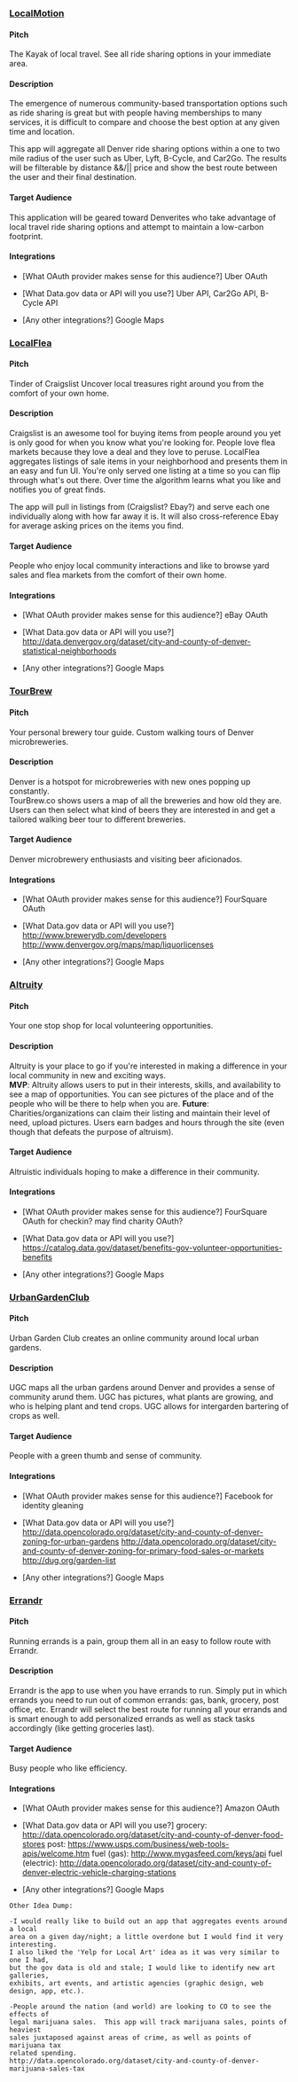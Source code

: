 ### [LocalMotion]

#### Pitch

The Kayak of local travel.
See all ride sharing options in your immediate area.

#### Description

The emergence of numerous community-based transportation options such as ride
sharing is great but with people having memberships to many services, it is
difficult to compare and choose the best option at any given time and location.

This app will aggregate all Denver ride sharing options within a one to two mile
radius of the user such as Uber, Lyft, B-Cycle, and Car2Go.  The results will be
filterable by distance &&/|| price and show the best route between the user and
their final destination.

#### Target Audience

This application will be geared toward Denverites who take advantage of local
travel ride sharing options and attempt to maintain a low-carbon footprint.

#### Integrations

* [What OAuth provider makes sense for this audience?]
  Uber OAuth

* [What Data.gov data or API will you use?]
Uber API, Car2Go API, B-Cycle API

* [Any other integrations?]
Google Maps


### [LocalFlea]

#### Pitch

Tinder of Craigslist
Uncover local treasures right around you from the comfort of your own home.

#### Description

Craigslist is an awesome tool for buying items from people around you yet is only
good for when you know what you're looking for.  People love flea markets because
they love a deal and they love to peruse.  LocalFlea aggregates listings of sale
items in your neighborhood and presents them in an easy and fun UI. You're only
served one listing at a time so you can flip through what's out there.  Over time
the algorithm learns what you like and notifies you of great finds.

The app will pull in listings from (Craigslist? Ebay?) and serve each one individually
along with how far away it is.  It will also cross-reference Ebay for average
asking prices on the items you find.

#### Target Audience

People who enjoy local community interactions and like to browse yard sales and
flea markets from the comfort of their own home.

#### Integrations

* [What OAuth provider makes sense for this audience?]
  eBay OAuth

* [What Data.gov data or API will you use?]
http://data.denvergov.org/dataset/city-and-county-of-denver-statistical-neighborhoods

* [Any other integrations?]
Google Maps


### [TourBrew]

#### Pitch
Your personal brewery tour guide.
Custom walking tours of Denver microbreweries.

#### Description
Denver is a hotspot for microbreweries with new ones popping up constantly.  
TourBrew.co shows users a map of all the breweries and how old they are. Users
can then select what kind of beers they are interested in and get a tailored
walking beer tour to different breweries.

#### Target Audience
Denver microbrewery enthusiasts and visiting beer aficionados.

#### Integrations

* [What OAuth provider makes sense for this audience?]
  FourSquare OAuth

* [What Data.gov data or API will you use?]
http://www.brewerydb.com/developers
http://www.denvergov.org/maps/map/liquorlicenses

* [Any other integrations?]
Google Maps


### [Altruity]

#### Pitch

Your one stop shop for local volunteering opportunities.

#### Description

Altruity is your place to go if you're interested in making a difference in
your local community in new and exciting ways.  
**MVP**: Altruity allows users to put in their interests, skills, and availability
to see a map of opportunities.  You can see pictures of the place and of the
people who will be there to help when you are.
**Future**: Charities/organizations can claim their listing and maintain their
level of need, upload pictures. Users earn badges and hours through the site
(even though that defeats the purpose of altruism).

#### Target Audience
Altruistic individuals hoping to make a difference in their community.

#### Integrations

* [What OAuth provider makes sense for this audience?]
  FourSquare OAuth for checkin? may find charity OAuth?

* [What Data.gov data or API will you use?]
https://catalog.data.gov/dataset/benefits-gov-volunteer-opportunities-benefits

* [Any other integrations?]
Google Maps


### [UrbanGardenClub]

#### Pitch
Urban Garden Club creates an online community around local urban gardens.

#### Description

UGC maps all the urban gardens around Denver and provides a sense of community
arund them.  UGC has pictures, what plants are growing, and who is helping
plant and tend crops. UGC allows for intergarden bartering of crops as well.

#### Target Audience
People with a green thumb and sense of community.

#### Integrations

* [What OAuth provider makes sense for this audience?]
  Facebook for identity gleaning

* [What Data.gov data or API will you use?]
http://data.opencolorado.org/dataset/city-and-county-of-denver-zoning-for-urban-gardens
http://data.opencolorado.org/dataset/city-and-county-of-denver-zoning-for-primary-food-sales-or-markets
http://dug.org/garden-list

* [Any other integrations?]
Google Maps


### [Errandr]

#### Pitch

Running errands is a pain, group them all in an easy to follow route with Errandr.

#### Description

Errandr is the app to use when you have errands to run.  Simply put in which errands
you need to run out of common errands: gas, bank, grocery, post office, etc.
Errandr will select the best route for running all your errands and is smart enough to
add personalized errands as well as stack tasks accordingly (like getting groceries
last).

#### Target Audience
Busy people who like efficiency.

#### Integrations

* [What OAuth provider makes sense for this audience?]
Amazon OAuth

* [What Data.gov data or API will you use?]
grocery: http://data.opencolorado.org/dataset/city-and-county-of-denver-food-stores
post: https://www.usps.com/business/web-tools-apis/welcome.htm
fuel (gas): http://www.mygasfeed.com/keys/api
fuel (electric): http://data.opencolorado.org/dataset/city-and-county-of-denver-electric-vehicle-charging-stations

* [Any other integrations?]
Google Maps

```
Other Idea Dump:

-I would really like to build out an app that aggregates events around a local
area on a given day/night; a little overdone but I would find it very interesting.
I also liked the 'Yelp for Local Art' idea as it was very similar to one I had,
but the gov data is old and stale; I would like to identify new art galleries,
exhibits, art events, and artistic agencies (graphic design, web design, app, etc.).

-People around the nation (and world) are looking to CO to see the effects of
legal marijuana sales.  This app will track marijuana sales, points of heaviest
sales juxtaposed against areas of crime, as well as points of marijuana tax
related spending.
http://data.opencolorado.org/dataset/city-and-county-of-denver-marijuana-sales-tax
```


[LocalMotion]:http://www.localmotion.co
[LocalFlea]:http://www.localflea.com
[TourBrew]:http://www.tourbrew.co
[Altruity]:http://www.altruity.org
[UrbanGardenClub]:http://www.urbangardenclub.com
[Errandr]:http://www.errandr.com
